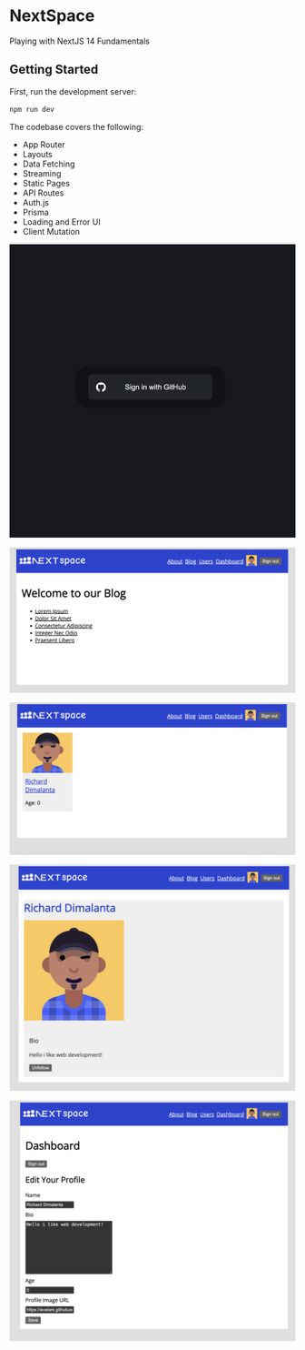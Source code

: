 # NextSpace

Playing with NextJS 14 Fundamentals

## Getting Started

First, run the development server:

```bash
npm run dev
```

The codebase covers the following:

- App Router
- Layouts
- Data Fetching
- Streaming
- Static Pages
- API Routes
- Auth.js
- Prisma
- Loading and Error UI
- Client Mutation

![Alt Text](misc/0.png)

![Alt Text](misc/1.png)

![Alt Text](misc/2.png)

![Alt Text](misc/3.png)

![Alt Text](misc/4.png)

